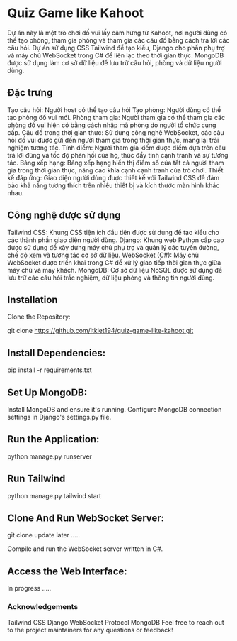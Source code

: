 #  Quiz Game like Kahoot
Dự án này là một trò chơi đố vui lấy cảm hứng từ Kahoot, nơi người dùng có thể tạo phòng, tham gia phòng và tham gia các câu đố bằng cách trả lời các câu hỏi. Dự án sử dụng CSS Tailwind để tạo kiểu, Django cho phần phụ trợ và máy chủ WebSocket trong C# để liên lạc theo thời gian thực. MongoDB được sử dụng làm cơ sở dữ liệu để lưu trữ câu hỏi, phòng và dữ liệu người dùng.

## Đặc trưng
Tạo câu hỏi: Người host có thể tạo câu hỏi
Tạo phòng: Người dùng có thể tạo phòng đố vui mới.
Phòng tham gia: Người tham gia có thể tham gia các phòng đố vui hiện có bằng cách nhập mã phòng do người tổ chức cung cấp.
Câu đố trong thời gian thực: Sử dụng công nghệ WebSocket, các câu hỏi đố vui được gửi đến người tham gia trong thời gian thực, mang lại trải nghiệm tương tác.
Tính điểm: Người tham gia kiếm được điểm dựa trên câu trả lời đúng và tốc độ phản hồi của họ, thúc đẩy tính cạnh tranh và sự tương tác.
Bảng xếp hạng: Bảng xếp hạng hiển thị điểm số của tất cả người tham gia trong thời gian thực, nâng cao khía cạnh cạnh tranh của trò chơi.
Thiết kế đáp ứng: Giao diện người dùng được thiết kế với Tailwind CSS để đảm bảo khả năng tương thích trên nhiều thiết bị và kích thước màn hình khác nhau.
## Công nghệ được sử dụng
Tailwind CSS: Khung CSS tiện ích đầu tiên được sử dụng để tạo kiểu cho các thành phần giao diện người dùng.
Django: Khung web Python cấp cao được sử dụng để xây dựng máy chủ phụ trợ và quản lý các tuyến đường, chế độ xem và tương tác cơ sở dữ liệu.
WebSocket (C#): Máy chủ WebSocket được triển khai trong C# để xử lý giao tiếp thời gian thực giữa máy chủ và máy khách.
MongoDB: Cơ sở dữ liệu NoSQL được sử dụng để lưu trữ các câu hỏi trắc nghiệm, dữ liệu phòng và thông tin người dùng.

## Installation
Clone the Repository:

git clone https://github.com/ltkiet194/quiz-game-like-kahoot.git

## Install Dependencies:

pip install -r requirements.txt

## Set Up MongoDB:

Install MongoDB and ensure it's running.
Configure MongoDB connection settings in Django's settings.py file.
## Run the Application:
python manage.py runserver

## Run Tailwind
python manage.py tailwind start

## Clone And Run WebSocket Server:
git clone update later .....

Compile and run the WebSocket server written in C#.


## Access the Web Interface:

In progress .....

### Acknowledgements
Tailwind CSS
Django
WebSocket Protocol
MongoDB
Feel free to reach out to the project maintainers for any questions or feedback!







